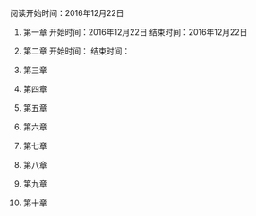 阅读开始时间：2016年12月22日

1. 第一章
	开始时间：2016年12月22日
	结束时间：2016年12月22日

2. 第二章
	开始时间：
	结束时间：

3. 第三章

4. 第四章

5. 第五章

6. 第六章

7. 第七章

8. 第八章

9. 第九章

10. 第十章
